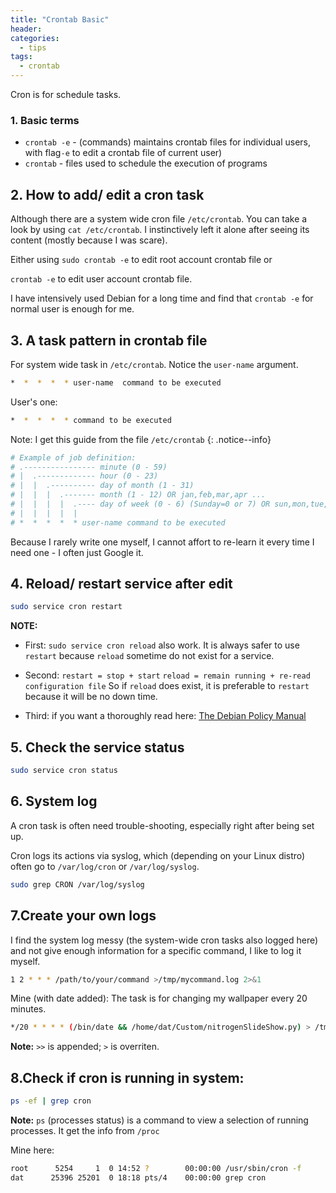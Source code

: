 ```yaml
---
title: "Crontab Basic"
header:
categories:
  - tips
tags:
  - crontab
---
```


Cron is for schedule tasks.

### 1. Basic terms

* `crontab -e` - (commands) maintains crontab files for individual users, with flag`-e` to edit a crontab file of current user)
* `crontab` - files used to schedule the execution of programs

## 2. How to add/ edit a cron task

Although there are a system wide cron file `/etc/crontab`. You can take a look by using `cat /etc/crontab`. I instinctively left it alone after seeing its content (mostly because I was scare). 

Either using `sudo crontab -e` to edit root account crontab file or 

`crontab -e` to edit user account crontab file. 

I have intensively used Debian for a long time and find that `crontab -e` for normal user is enough for me.

## 3. A task pattern in crontab file
For system wide task in `/etc/crontab`. Notice the `user-name` argument.
```bash
*  *  *  *  * user-name  command to be executed
```
User's one:
```bash
*  *  *  *  * command to be executed
```
Note: I get this guide from the file `/etc/crontab`
{: .notice--info}
```bash
# Example of job definition:
# .---------------- minute (0 - 59)
# |  .------------- hour (0 - 23)
# |  |  .---------- day of month (1 - 31)
# |  |  |  .------- month (1 - 12) OR jan,feb,mar,apr ...
# |  |  |  |  .---- day of week (0 - 6) (Sunday=0 or 7) OR sun,mon,tue,wed,thu,fri,sat
# |  |  |  |  |
# *  *  *  *  * user-name command to be executed
```
Because I rarely write one myself, I cannot affort to re-learn it every time I need one - I often just Google it.

## 4. Reload/ restart service after edit
```bash
sudo service cron restart
```
**NOTE:**

* First: `sudo service cron reload` also work. It is always safer to use `restart` because `reload` sometime do not exist for a service.

* Second:
`restart = stop + start`
`reload = remain running + re-read configuration file`
So if `reload` does exist, it is preferable to `restart` because it will be no down time.

* Third: if you want a thoroughly read here: [The Debian Policy Manual](https://www.debian.org/doc/debian-policy/ch-opersys.html#s-writing-init)


## 5. Check the service status

```bash
sudo service cron status
```

## 6. System log
A cron task is often need trouble-shooting, especially right after being set up.

Cron logs its actions via syslog, which (depending on your Linux distro) often go to `/var/log/cron` or `/var/log/syslog`.

```bash
sudo grep CRON /var/log/syslog 
```
## 7.Create your own logs
I find the system log messy (the system-wide cron tasks also logged here) and not give enough information for a specific command, I like to log it myself.

```bash
1 2 * * * /path/to/your/command >/tmp/mycommand.log 2>&1
```
Mine (with date added): The task is for changing my wallpaper every 20 minutes.
```bash
*/20 * * * * (/bin/date && /home/dat/Custom/nitrogenSlideShow.py) > /tmp/mycommand.log 2>&1
```

**Note:** 
`>>` is appended; `>` is overriten.

## 8.Check if cron is running in system:
```bash
ps -ef | grep cron
```
**Note:**
`ps` (processes status) is a command to view a selection of running processes. It get the info from `/proc`


Mine here:

```bash
root      5254     1  0 14:52 ?        00:00:00 /usr/sbin/cron -f
dat      25396 25201  0 18:18 pts/4    00:00:00 grep cron
```
